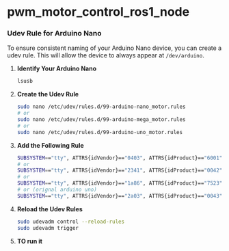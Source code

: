 # pwm_motor_control_ros1_node
### Udev Rule for Arduino Nano

To ensure consistent naming of your Arduino Nano device, you can create a udev rule. This will allow the device to always appear at `/dev/arduino`.

1. **Identify Your Arduino Nano**

    ```sh
    lsusb
    ```

2. **Create the Udev Rule**

    ```sh
    sudo nano /etc/udev/rules.d/99-arduino-nano_motor.rules
    # or
    sudo nano /etc/udev/rules.d/99-arduino-mega_motor.rules
    # or
    sudo nano /etc/udev/rules.d/99-arduino-uno_motor.rules
    ```

3. **Add the Following Rule**

    ```sh
    SUBSYSTEM=="tty", ATTRS{idVendor}=="0403", ATTRS{idProduct}=="6001", SYMLINK+="arduino_motor"
    # or
    SUBSYSTEM=="tty", ATTRS{idVendor}=="2341", ATTRS{idProduct}=="0042", SYMLINK+="arduino_motor"
    # or
    SUBSYSTEM=="tty", ATTRS{idVendor}=="1a86", ATTRS{idProduct}=="7523", SYMLINK+="arduino_motor"
    # or (orignal arduino uno)
    SUBSYSTEM=="tty", ATTRS{idVendor}=="2a03", ATTRS{idProduct}=="0043", SYMLINK+="arduino_motor"
    ```

4. **Reload the Udev Rules**

    ```sh
    sudo udevadm control --reload-rules
    sudo udevadm trigger
    ```
5. **TO run it**
